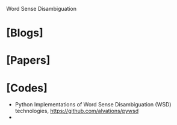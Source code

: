Word Sense Disambiguation

# [Blogs]

# [Papers]

# [Codes]
+ Python Implementations of Word Sense Disambiguation (WSD) technologies, https://github.com/alvations/pywsd
+ 
